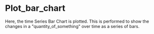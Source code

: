 # Plot_bar_chart
Here, the time Series Bar Chart is  plotted. This is performed to show the changes in a "quantity_of_something" over time as a series of bars.
